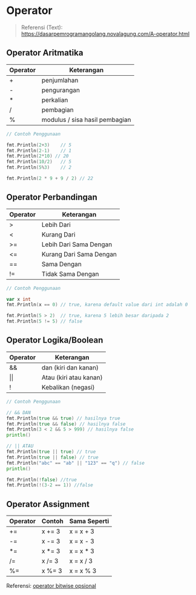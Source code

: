 # Operator
> Referensi (Text):
> https://dasarpemrogramangolang.novalagung.com/A-operator.html
## Operator Aritmatika

| Operator | Keterangan                     |
| -------- | ------------------------------ |
| +        | penjumlahan                    |
| -        | pengurangan                    |
| *        | perkalian                      |
| /        | pembagian                      |
| %        | modulus / sisa hasil pembagian |

```go
// Contoh Penggunaan

fmt.Println(2+3)	// 5
fmt.Println(2-1) 	// 1
fmt.Println(2*10) // 20
fmt.Println(10/2)	// 5
fmt.Println(5%3)	// 2

fmt.Println(2 * 9 + 9 / 2) // 22
```
## Operator Perbandingan

| Operator | Keterangan              |
| -------- | ----------------------- |
| >        | Lebih Dari              |
| <        | Kurang Dari             |
| >=       | Lebih Dari Sama Dengan  |
| <=       | Kurang Dari Sama Dengan |
| ==       | Sama Dengan             |
| !=       | Tidak Sama Dengan       |

```go
// Contoh Penggunaan

var x int
fmt.Println(x == 0)	// true, karena default value dari int adalah 0

fmt.Println(5 > 2)	// true, karena 5 lebih besar daripada 2
fmt.Println(5 != 5)	// false
```
## Operator Logika/Boolean

| Operator | Keterangan             |
| -------- | ---------------------- |
| &&       | dan (kiri dan kanan)   |
| \|\|     | Atau (kiri atau kanan) |
| !        | Kebalikan (negasi)     |

```go
// Contoh Penggunaan

// && DAN
fmt.Println(true && true) // hasilnya true
fmt.Println(true && false) // hasilnya false
fmt.Println(3 < 2 && 5 > 999) // hasilnya false
println()

// || ATAU
fmt.Println(true || true) // true
fmt.Println(true || false) // true
fmt.Println("abc" == "ab" || "123" == "q") // false
println()

fmt.Println(!false) //true
fmt.Println(!(3-2 == 1)) //false
```
## Operator Assignment

| Operator | Contoh | Sama Seperti |
| -------- | ------ | ------------ |
| +=       | x += 3 | x = x + 3    |
| -=       | x -= 3 | x = x - 3    |
| *=       | x *= 3 | x = x * 3    |
| /=       | x /= 3 | x = x / 3    |
| %=       | x %= 3 | x = x % 3    |

Referensi: [operator bitwise opsional](https://www.w3schools.com/go/go_assignment_operators.php)
